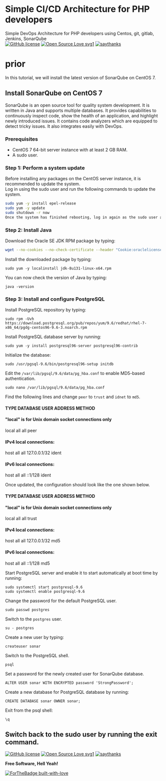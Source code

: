# Simple CI/CD Architecture for PHP developers
Simple DevOps Architecture for PHP developers using Centos, git, gitlab, Jenkins, SonarQube  
[![GitHub license](https://img.shields.io/github/license/Naereen/StrapDown.js.svg)](https://github.com/Naereen/StrapDown.js/blob/master/LICENSE)
[![Open Source Love svg1](https://badges.frapsoft.com/os/v1/open-source.svg?v=103)](https://github.com/ellerbrock/open-source-badges/)
[![saythanks](https://img.shields.io/badge/say-thanks-ff69b4.svg)](https://saythanks.io/to/gouzal)  

# prior
In this tutorial, we will install the latest version of SonarQube on CentOS 7.
## Install SonarQube on CentOS 7
SonarQube is an open source tool for quality system development. It is written in Java and supports multiple databases. It provides capabilities to continuously inspect code, show the health of an application, and highlight newly introduced issues. It contains code analyzers which are equipped to detect tricky issues. It also integrates easily with DevOps.

### Prerequisites
- CentOS 7 64-bit server instance with at least 2 GB RAM.
- A sudo user.

### Step 1: Perform a system update
Before installing any packages on the CentOS server instance, it is recommended to update the system.   
Log in using the sudo user and run the following commands to update the system.

```bash
sudo yum -y install epel-release
sudo yum -y update
sudo shutdown -r now
Once the system has finished rebooting, log in again as the sudo user and proceed to the next step.
```
### Step 2: Install Java
Download the Oracle SE JDK RPM package by typing:
```bash
wget --no-cookies --no-check-certificate --header "Cookie:oraclelicense=accept-securebackup-cookie" "http://download.oracle.com/otn-pub/java/jdk/8u131-b11/d54c1d3a095b4ff2b6607d096fa80163/jdk-8u131-linux-x64.rpm"
```
Install the downloaded package by typing:
```
sudo yum -y localinstall jdk-8u131-linux-x64.rpm
```
You can now check the version of Java by typing:
```
java -version
```
### Step 3: Install and configure PostgreSQL
Install PostgreSQL repository by typing:
```
sudo rpm -Uvh https://download.postgresql.org/pub/repos/yum/9.6/redhat/rhel-7-x86_64/pgdg-centos96-9.6-3.noarch.rpm
```
Install PostgreSQL database server by running:
```
sudo yum -y install postgresql96-server postgresql96-contrib
```
Initialize the database:
```
sudo /usr/pgsql-9.6/bin/postgresql96-setup initdb
```
Edit the `/var/lib/pgsql/9.6/data/pg_hba.conf` to enable MD5-based authentication.
```
sudo nano /var/lib/pgsql/9.6/data/pg_hba.conf
```
Find the following lines and change `peer` to `trust` and `idnet` to `md5`.

#### TYPE  DATABASE        USER            ADDRESS                 METHOD

#### "local" is for Unix domain socket connections only
local   all             all                                     peer
#### IPv4 local connections:
host    all             all             127.0.0.1/32            ident
#### IPv6 local connections:
host    all             all             ::1/128                 ident  

Once updated, the configuration should look like the one shown below.

#### TYPE  DATABASE        USER            ADDRESS                 METHOD

#### "local" is for Unix domain socket connections only
local   all             all                                     trust
#### IPv4 local connections:
host    all             all             127.0.0.1/32            md5
#### IPv6 local connections:
host    all             all             ::1/128                 md5  

Start PostgreSQL server and enable it to start automatically at boot time by running:
```
sudo systemctl start postgresql-9.6
sudo systemctl enable postgresql-9.6
```
Change the password for the default PostgreSQL user.
```
sudo passwd postgres
```
Switch to the `postgres` user.
```
su - postgres
```
Create a new user by typing:
```
createuser sonar
```

Switch to the PostgreSQL shell.
```
psql
```

Set a password for the newly created user for SonarQube database.
```
ALTER USER sonar WITH ENCRYPTED password 'StrongPassword';
```

Create a new database for PostgreSQL database by running:
```
CREATE DATABASE sonar OWNER sonar;
```

Exit from the psql shell:
```
\q
```

Switch back to the sudo user by running the exit command.
----

[![GitHub license](https://img.shields.io/github/license/Naereen/StrapDown.js.svg)](https://github.com/Naereen/StrapDown.js/blob/master/LICENSE)
[![Open Source Love svg1](https://badges.frapsoft.com/os/v1/open-source.svg?v=103)](https://github.com/ellerbrock/open-source-badges/)
[![saythanks](https://img.shields.io/badge/say-thanks-ff69b4.svg)](https://saythanks.io/to/gouzal)


**Free Software, Hell Yeah!**


[![ForTheBadge built-with-love](http://ForTheBadge.com/images/badges/built-with-love.svg)](https://GitHub.com/Naereen/)  

